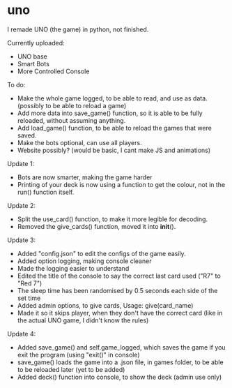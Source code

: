 # uno

I remade UNO (the game) in python, not finished.

Currently uploaded:
  - UNO base
  - Smart Bots
  - More Controlled Console


 To do:
  - Make the whole game logged, to be able to read, and use as data. (possibly to be able to reload a game)
  - Add more data into save_game() function, so it is able to be fully reloaded, without assuming anything.
  - Add load_game() function, to be able to reload the games that were saved.
  - Make the bots optional, can use all players.
  - Website possibly? (would be basic, I cant  make JS and animations)
 
 
Update 1:
  - Bots are now smarter, making the game harder
  - Printing of your deck is now using a function to get the colour, not in the run() function itself.

Update 2:
  - Split the use_card() function, to make it more legible for decoding.
  - Removed the give_cards() function, moved it into __init__().

Update 3:
  - Added "config.json" to edit the configs of the game easily.
  - Added option logging, making console cleaner
  - Made the logging easier to understand
  - Edited the title of the console to say the correct last card used ("R7" to "Red 7")
  - The sleep time has been randomised by 0.5 seconds each side of the set time
  - Added admin options, to give cards, Usage: give(card_name) 
  - Made it so it skips player, when they don't have the correct card (like in the actual UNO game, I didn't know the rules)

Update 4:
  - Added save_game() and self.game_logged, which saves the game if you exit the program (using "exit()" in console)
  - save_game() loads the game into a .json file, in games folder, to be able to be reloaded later (yet to be added)
  - Added deck() function into console, to show the deck (admin use only)
  
